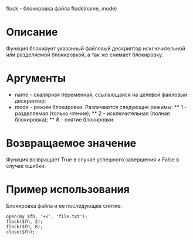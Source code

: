 flock - блокировка файла
    flock(name, mode)

Описание
========

Функция блокирует указанный файловый дескриптор исключительной или разделяемой блокировкой, а так же снимает блокировку.

Аргументы
=========

* name - скалярная переменная, ссылающаяся на целевой файловый дескриптор;
* mode - режим блокировки. Разлечаются следующие режимы:
** 1 - разделяемая (только чтение);
** 2 - исключительная (полная блокировка);
** 8 - снятие блокировки.

Возвращаемое значение
=====================

Функция возвращает True в случае успешного завершения и False в случае ошибки.

Пример использования
====================

Блокировка файла и ее последующее снятие:

    open(my $fh, '+<', 'file.txt');
    flock($fh, 2);
    flock($fh, 8);
    close($fh);
